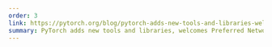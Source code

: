 ```yaml
---
order: 3
link: https://pytorch.org/blog/pytorch-adds-new-tools-and-libraries-welcomes-preferred-networks-to-its-community/ 
summary: PyTorch adds new tools and libraries, welcomes Preferred Networks to its community.
---
```


